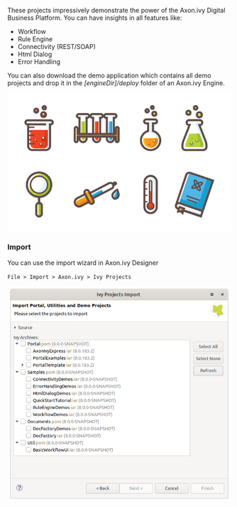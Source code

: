 These projects impressively demonstrate the power of the Axon.ivy Digital Business Platform. You can have insights in all features like:

* Workflow
* Rule Engine
* Connectivity (REST/SOAP)
* Html Dialog
* Error Handling

You can also download the demo application which contains all demo projects and drop it in the <i>[engineDir]/deploy</i> folder of an Axon.ivy Engine.

![Demos](demos.png)

### Import

You can use the import wizard in Axon.ivy Designer

`File > Import > Axon.ivy > Ivy Projects`

![Import Wizard](import-wizard.png)
